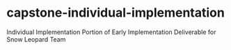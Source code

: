 # capstone-individual-implementation
Individual Implementation Portion of Early Implementation Deliverable for Snow Leopard Team
